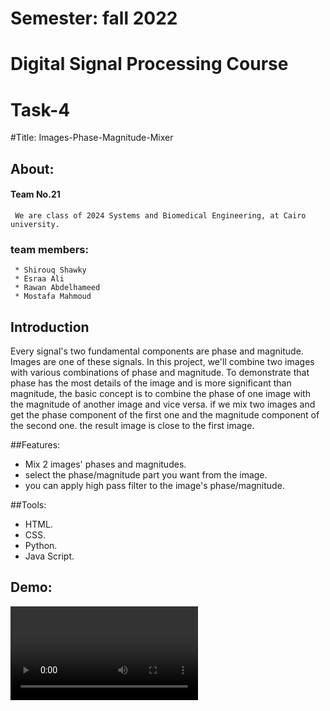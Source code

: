 #    Semester: fall 2022
#    Digital Signal Processing Course
#    Task-4

#Title: Images-Phase-Magnitude-Mixer

## About:
 #### Team No.21
     We are class of 2024 Systems and Biomedical Engineering, at Cairo university.
 ### team members:
     * Shirouq Shawky
     * Esraa Ali
     * Rawan Abdelhameed 
     * Mostafa Mahmoud 


## Introduction 
Every signal's two fundamental components are phase and magnitude. Images are one of these signals. In this project, we'll combine two images with various combinations of phase and magnitude. To demonstrate that phase has the most details of the image and is more significant than magnitude, the basic concept is to combine the phase of one image with the magnitude of another image and vice versa.
if we mix two images and get the phase component of the first one and the magnitude component of the second one. the result image is close to the first image.

##Features:
* Mix 2 images' phases and magnitudes.
* select the phase/magnitude part you want from the image.
* you can apply high pass filter to the image's phase/magnitude.

##Tools:
* HTML.
* CSS.
* Python.
* Java Script.

## Demo:
![](https://github.com/shirouq-shawky/Images-Phase-Magnitude-Mixer/blob/main/Images-Phase-Magnitude-Mixer.mp4)
